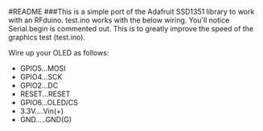 #README
###This is a simple port of the Adafruit SSD1351 library to work with an RFduino. test.ino works with the below wiring. You'll notice Serial.begin is commented out. This is to greatly improve the speed of the graphics test (test.ino).

Wire up your OLED as follows:

* GPIO5...MOSI
* GPIO4...SCK
* GPIO2...DC
* RESET...RESET
* GPIO6...OLED/CS
* 3.3V....Vin(+)
* GND.....GND(G)